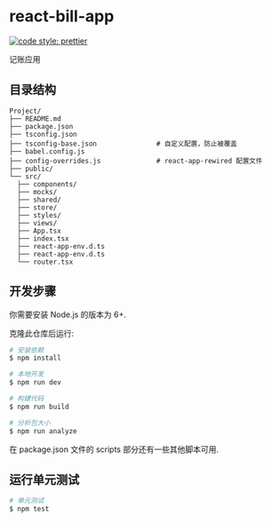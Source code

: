 # react-bill-app

[![code style: prettier](https://img.shields.io/badge/code_style-prettier-ff69b4.svg?style=flat-square)](https://github.com/prettier/prettier)

记账应用

## 目录结构

```text
Project/
├── README.md
├── package.json
├── tsconfig.json
├── tsconfig-base.json               # 自定义配置，防止被覆盖
├── babel.config.js
├── config-overrides.js              # react-app-rewired 配置文件
├── public/
└── src/
  ├── components/
  ├── mocks/
  ├── shared/
  ├── store/
  ├── styles/
  ├── views/
  ├── App.tsx
  ├── index.tsx
  ├── react-app-env.d.ts
  ├── react-app-env.d.ts
  └── router.tsx
```

## 开发步骤

你需要安装 Node.js 的版本为 6+.

克隆此仓库后运行:

```bash
# 安装依赖
$ npm install

# 本地开发
$ npm run dev

# 构建代码
$ npm run build

# 分析包大小
$ npm run analyze
```

在 package.json 文件的 scripts 部分还有一些其他脚本可用.

## 运行单元测试

```bash
# 单元测试
$ npm test
```
